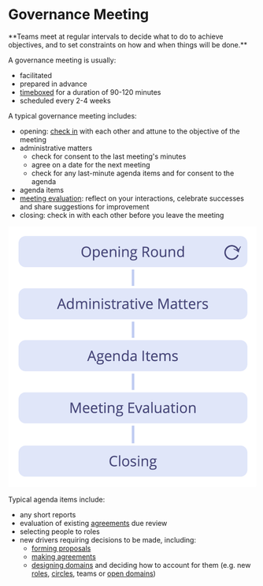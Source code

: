 # Governance Meeting

<summary>
**Teams meet at regular intervals to decide what to do to achieve objectives, and to set constraints on how and when things will be done.**
</summary>

A governance meeting is usually:

-   facilitated
-   prepared in advance
-   [timeboxed](section:timebox-activities) for a duration of 90-120 minutes
-   scheduled every 2-4 weeks

A typical governance meeting includes:

-   opening: [check in](section:check-in) with each other and attune to the objective of the meeting
-   administrative matters
    -   check for consent to the last meeting's minutes
    -   agree on a date for the next meeting
    -   check for any last-minute agenda items and for consent to the agenda
-   agenda items
-   [meeting evaluation](section:evaluate-meetings): reflect on your interactions, celebrate successes and share suggestions for improvement
-   closing: check in with each other before you leave the meeting

![Phases of a governance meeting](img/meetings/governance-meeting.png)

Typical agenda items include:

-   any short reports
-   evaluation of existing [agreements](glossary:agreement) due review
-   selecting people to roles
-   new drivers requiring decisions to be made, including:
    -   [forming proposals](section:co-create-proposals)
    -   [making agreements](section:consent-decision-making)
    -   [designing domains](section:clarify-and-develop-domains) and deciding how to account for them (e.g. new [roles](section:role), [circles](section:circle), teams or [open domains](section:open-domain))


